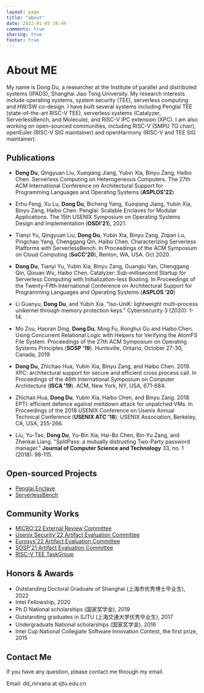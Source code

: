 ```yaml
---
layout: page
title: "about"
date: 2022-01-05 16:44
comments: true
sharing: true
footer: true
---
```


# About ME
My name is Dong Du, a researcher at the Institute of parallel and distributed systems (IPADS), Shanghai Jiao Tong University.
My research interests include operating systems, system security (TEE), serverless computing and HW/SW co-design. 
I have built several systems including Penglai TEE (state-of-the-art RISC-V TEE),
serverless systems (Catalyzer, ServerlessBench, and Molecule),
and RISC-V IPC extension (XPC).
I am also working on open-sourced communities, including RISC-V (SMPU TG chair), openEuler (RISC-V SIG maintainer) and openHarmony (RISC-V and TEE SIG maintainer).


## Publications

+ **Dong Du**, Qingyuan Liu, Xueqiang Jiang, Yubin Xia, Binyu Zang, Haibo Chen. Serverless Computing on Heterogeneous Computers. The 27th ACM International Conference on Architectural Support for Programming Languages and Operating Systems (**ASPLOS'22**)

+ Erhu Feng, Xu Lu, **Dong Du**, Bicheng Yang, Xueqiang Jiang, Yubin Xia, Binyu Zang, Haibo Chen. Penglai: Scalable Enclaves for Modular Applications. The 15th USENIX Symposium on Operating Systems Design and Implementation (**OSDI'21**), 2021.

+ Tianyi Yu, Qingyuan Liu, **Dong Du**, Yubin Xia, Binyu Zang, Ziqian Lu, Pingchao Yang, Chenggang Qin, Haibo Chen. Characterizing Serverless Platforms with ServerlessBench. In Proceedings of the ACM Symposium on Cloud Computing (**SoCC'20**), Renton, WA, USA. Oct 2020.

+ **Dong Du**, Tianyi Yu, Yubin Xia, Binyu Zang, Guanglu Yan, Chenggang Qin, Qixuan Wu, Haibo Chen. Catalyzer: Sub-millisecond Startup for Serverless Computing with Initialization-less Booting. In Proceedings of the Twenty-Fifth International Conference on Architectural Support for Programming Languages and Operating Systems (**ASPLOS ’20**) 

+ Li Guanyu, **Dong Du**, and Yubin Xia. "Iso-UniK: lightweight multi-process unikernel through memory protection keys." Cybersecurity 3 (2020): 1-14.

+ Mo Zou, Haoran Ding, **Dong Du**, Ming Fu, Ronghui Gu and Haibo Chen. Using Concurrent Relational Logic with Helpers for Verifying the AtomFS File System. Proceedings of the 27th ACM Symposium on Operating Systems Principles (**SOSP '19**). Huntsville, Ontario, October 27-30, Canada, 2019

+ **Dong Du**, Zhichao Hua, Yubin Xia, Binyu Zang, and Haibo Chen. 2019. XPC: architectural support for secure and efficient cross process call. In Proceedings of the 46th International Symposium on Computer Architecture (**ISCA '19**). ACM, New York, NY, USA, 671-684. 

+ Zhichao Hua, **Dong Du**, Yubin Xia, Haibo Chen, and Binyu Zang. 2018. EPTI: efficient defence against meltdown attack for unpatched VMs. In Proceedings of the 2018 USENIX Conference on Usenix Annual Technical Conference (**USENIX ATC '18**). USENIX Association, Berkeley, CA, USA, 255-266.

+ Liu, Yu-Tao, **Dong Du**, Yu-Bin Xia, Hai-Bo Chen, Bin-Yu Zang, and Zhenkai Liang. "SplitPass: a mutually distrusting Two-Party password manager." **Journal of Computer Science and Technology** 33, no. 1 (2018): 98-115.

## Open-sourced Projects

+ [Penglai Enclave](https://penglai-enclave.systems/)
+ [ServerlessBench](https://serverlessbench.systems/)

## Community Works

+ [MICRO'22 External Review Committee](https://www.microarch.org/micro55/index.php)
+ [Usenix Security'22 Artifact Evaluation Committee](https://www.usenix.org/conference/usenixsecurity22/call-for-artifacts)
+ [Eurosys'22 Artifact Evaluation Committee](https://sysartifacts.github.io/eurosys2022/organizers.html)
+ [SOSP'21 Artifact Evaluation Committee](https://sysartifacts.github.io/sosp2021/organizers.html)
+ [RISC-V TEE TaskGroup](https://github.com/riscv/riscv-tee)

## Honors & Awards

+ Outstanding Doctoral Graduate of Shanghai (上海市优秀博士毕业生), 2022
+ Intel Fellowship, 2020
+ Ph.D National scholarships (国家奖学金), 2019
+ Outstanding graduates in SJTU (上海交通大学优秀毕业生), 2017
+ Undergraduate National scholarships (国家奖学金), 2016
+ Intel Cup National Collegiate Software Innovation Contest, the first prize, 2015

## Contact Me
If you have any question, please contact me through my email.

Email: dd_nirvana at sjtu.edu.cn

